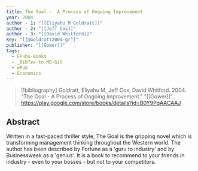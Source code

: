 ```yaml
---
title: The Goal -  A Process of Ongoing Improvement
year: 2004
author - 1: "[[Eliyahu M Goldratt]]"
author - 2: "[[Jeff Cox]]"
author - 3: "[[David Whitford]]"
key: "[[@Goldratt2004-gr]]"
publisher: "[[Gower]]"
tags:
  - EPubs-Books
  - _BibTex-to-MD-Git
  - ePub
  - Economics
---
```


> [!bibliography]
> Goldratt, Eliyahu M, Jeff Cox, David Whitford. 2004. “The Goal -  A Process of Ongoing Improvement.” "[[Gower]]". https://play.google.com/store/books/details?id=B0Y9PgAACAAJ

## Abstract
Written in a fast-paced thriller style, The Goal is the gripping novel which is transforming management thinking throughout the Western world. The author has been described by Fortune as a 'guru to industry' and by Businessweek as a 'genius'. It is a book to recommend to your friends in industry - even to your bosses - but not to your competitors.